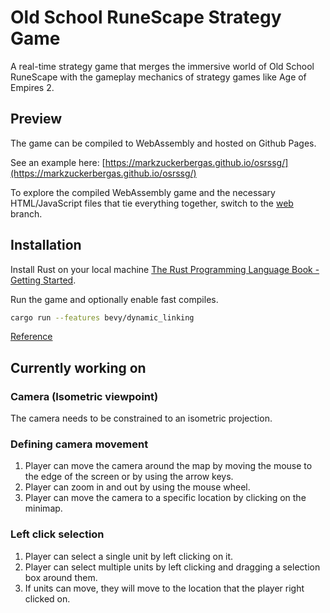 # Old School RuneScape Strategy Game 
A real-time strategy game that merges the immersive world of Old School RuneScape with the gameplay mechanics of strategy games like Age of Empires 2.

## Preview
The game can be compiled to WebAssembly and hosted on Github Pages.

See an example here: [https://markzuckerbergas.github.io/osrssg/](https://markzuckerbergas.github.io/osrssg/)

To explore the compiled WebAssembly game and the necessary HTML/JavaScript files that tie everything together, switch to the [web](https://github.com/markzuckerbergas/osrssg/tree/web) branch.

## Installation

Install Rust on your local machine
[The Rust Programming Language Book - Getting Started](https://doc.rust-lang.org/book/ch01-01-installation.html).

Run the game and optionally enable fast compiles.
``` bash
cargo run --features bevy/dynamic_linking 
```
[Reference](https://bevyengine.org/learn/book/getting-started/setup/#enable-fast-compiles-optional)

## Currently working on

### Camera (Isometric viewpoint)
The camera needs to be constrained to an isometric projection.

### Defining camera movement
1) Player can move the camera around the map by moving the mouse to the edge of the screen or by using the arrow keys.
2) Player can zoom in and out by using the mouse wheel.
3) Player can move the camera to a specific location by clicking on the minimap.

### Left click selection
1) Player can select a single unit by left clicking on it.
2) Player can select multiple units by left clicking and dragging a selection box around them.
3) If units can move, they will move to the location that the player right clicked on.




